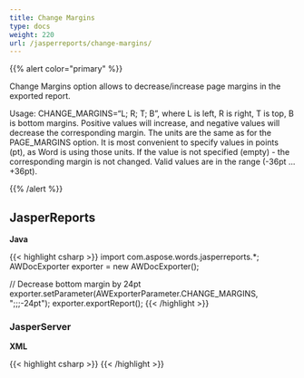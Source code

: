 ```yaml
---
title: Change Margins
type: docs
weight: 220
url: /jasperreports/change-margins/
---
```


{{% alert color="primary" %}} 

Change Margins option allows to decrease/increase page margins in the exported report.

Usage: CHANGE_MARGINS=“L; R; T; B”, where L is left, R is right, T is top, B is bottom margins. Positive values will increase, and negative values will decrease the corresponding margin. The units are the same as for the PAGE_MARGINS option. It is most convenient to specify values in points (pt), as Word is using those units. If the value is not specified (empty) - the corresponding margin is not changed. Valid values are in the range (-36pt ... +36pt).

{{% /alert %}} 

## JasperReports

**Java**

{{< highlight csharp >}}
import com.aspose.words.jasperreports.*;
AWDocExporter exporter = new AWDocExporter();

// Decrease bottom margin by 24pt
exporter.setParameter(AWExporterParameter.CHANGE_MARGINS, ";;;-24pt");
exporter.exportReport(); 
{{< /highlight >}}

### JasperServer

**XML**

{{< highlight csharp >}}
<bean id="aw_exportParameters" class="com.aspose.words.jasperreports.AWExportParametersBean">
    <!-- Decrease bottom margin by 24pt -->
    <property name="changeMargins" value=";;;-24pt"/>
</bean>
{{< /highlight >}}
